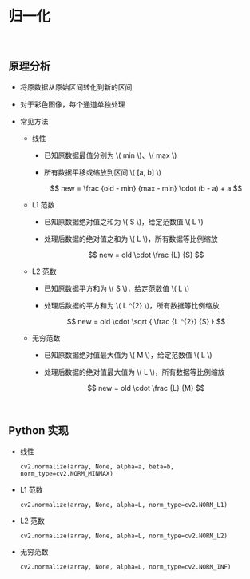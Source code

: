<script type="text/javascript" src="http://cdn.mathjax.org/mathjax/latest/MathJax.js?config=default"></script>

# 归一化

&nbsp;

## 原理分析

- 将原数据从原始区间转化到新的区间

- 对于彩色图像，每个通道单独处理

- 常见方法

	- 线性

		- 已知原数据最值分别为 \\( min \\)、\\( max \\)

		- 所有数据平移或缩放到区间 \\( [a, b] \\)
	
		$$ new = \frac {old - min} {max - min} \cdot (b - a) + a $$

	- L1 范数

		- 已知原数据绝对值之和为 \\( S \\)，给定范数值 \\( L \\)

		- 处理后数据的绝对值之和为 \\( L \\)，所有数据等比例缩放

		$$ new = old \cdot \frac {L} {S} $$
	
	- L2 范数

		- 已知原数据平方和为 \\( S \\)，给定范数值 \\( L \\)

		- 处理后数据的平方和为 \\( L ^{2} \\)，所有数据等比例缩放

		$$ new = old \cdot \sqrt { \frac {L ^{2}} {S} } $$

	- 无穷范数

		- 已知原数据绝对值最大值为 \\( M \\)，给定范数值 \\( L \\)

		- 处理后数据的绝对值最大值为 \\( L \\)，所有数据等比例缩放

		$$ new = old \cdot \frac {L} {M} $$

&nbsp;

## Python 实现

- 线性

	```
	cv2.normalize(array, None, alpha=a, beta=b, norm_type=cv2.NORM_MINMAX)
	```

- L1 范数

	```
	cv2.normalize(array, None, alpha=L, norm_type=cv2.NORM_L1)
	```

- L2 范数

	```
	cv2.normalize(array, None, alpha=L, norm_type=cv2.NORM_L2)
	```
	
- 无穷范数

	```
	cv2.normalize(array, None, alpha=L, norm_type=cv2.NORM_INF)
	```
